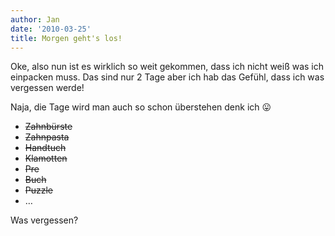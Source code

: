 ```yaml
---
author: Jan
date: '2010-03-25'
title: Morgen geht's los!
---
```


Oke, also nun ist es wirklich so weit gekommen, dass ich nicht weiß was ich einpacken muss. Das sind nur 2 Tage aber ich hab das Gefühl, dass ich was vergessen werde!

Naja, die Tage wird man auch so schon überstehen denk ich 😛

  * <span style="text-decoration: line-through;">Zahnbürste</span>
  * <span style="text-decoration: line-through;">Zahnpasta</span>
  * <span style="text-decoration: line-through;">Handtuch</span>
  * <span style="text-decoration: line-through;">Klamotten</span>
  * <span style="text-decoration: line-through;">Pre</span>
  * <span style="text-decoration: line-through;">Buch</span>
  * <span style="text-decoration: line-through;">Puzzle</span>
  * &#8230;

Was vergessen?
